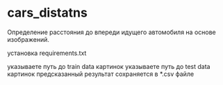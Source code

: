 # cars_distatns
 Определение расстояния до впереди идущего автомобиля на основе изображений.
 
 
установка requirements.txt


указываете путь до train data картинок
указываете путь до test data картинок
предсказанный результат сохраняется в *.csv файле
